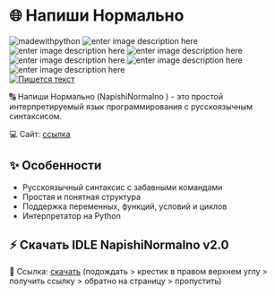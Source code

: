 # 🌐 Напиши Нормально 

![madewithpython](http://ForTheBadge.com/images/badges/made-with-python.svg) ![enter image description here](http://ForTheBadge.com/images/badges/built-with-love.svg) ![enter image description here](https://img.shields.io/github/license/RATcraftGames/nn.svg)
 ![enter image description here](https://img.shields.io/github/stars/RATcraftGames/nn.svg)  ![enter image description here](https://img.shields.io/github/watchers/RATcraftGames/nn.svg) ![enter image description here](https://img.shields.io/github/issues-closed/RATcraftGames/nn.svg) ![enter image description here](https://img.shields.io/github/issues-pr-closed/RATcraftGames/nn.svg)  
 [![Пишется текст](https://readme-typing-svg.demolab.com?font=Fira+Code&pause=1000&width=435&lines=dev%3A+RATcraft)](https://git.io/typing-svg)

🔠 Напиши Нормально (NapishiNormalno ) - это простой интерпретируемый язык программирования с русскоязычным синтаксисом.

💻 Сайт: [ссылка](https://ratcraftgames.github.io/nn/)

## ✨ Особенности


- Русскоязычный синтаксис с забавными командами
- Простая и понятная структура
- Поддержка переменных, функций, условий и циклов
- Интерпретатор на Python

## ⚡️ Скачать IDLE NapishiNormalno v2.0

🔗 Ссылка: [скачать](https://go.linkify.ru/22SM) (подождать > крестик в правом верхнем углу > получить ссылку > обратно на страницу > пропустить)
